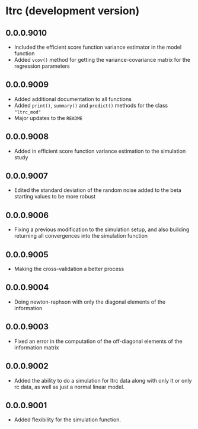 # ltrc (development version)

## 0.0.0.9010

* Included the efficient score function variance estimator in the model function
* Added `vcov()` method for getting the variance-covariance matrix for the regression parameters

## 0.0.0.9009

* Added additional documentation to all functions
* Added `print()`, `summary()` and `predict()` methods for the class `"ltrc_mod"`
* Major updates to the `README`

## 0.0.0.9008

* Added in efficient score function variance estimation to the simulation study

## 0.0.0.9007

* Edited the standard deviation of the random noise added to the beta starting values to be more robust

## 0.0.0.9006

* Fixing a previous modification to the simulation setup, and also building returning all convergences into the simulation function

## 0.0.0.9005

* Making the cross-validation a better process

## 0.0.0.9004

* Doing newton-raphson with only the diagonal elements of the information

## 0.0.0.9003

* Fixed an error in the computation of the off-diagonal elements of the information matrix

## 0.0.0.9002

* Added the ability to do a simulation for ltrc data along with only lt or only rc data, as well as just a normal linear model.

## 0.0.0.9001

* Added flexibility for the simulation function.
